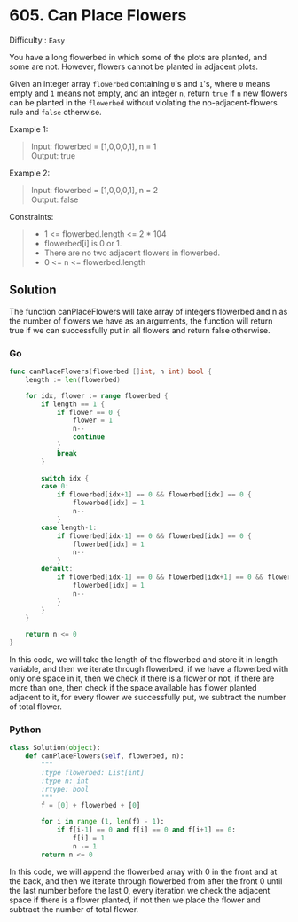 # 605. Can Place Flowers

Difficulty : `Easy`

You have a long flowerbed in which some of the plots are planted, and some are not. However, flowers cannot be planted in adjacent plots.

Given an integer array `flowerbed` containing `0`'s and `1`'s, where `0` means empty and `1` means not empty, and an integer `n`, return `true` if `n` new flowers can be planted in the `flowerbed` without violating the no-adjacent-flowers rule and `false` otherwise.

 

Example 1:

> Input: flowerbed = [1,0,0,0,1], n = 1\
Output: true

Example 2:

> Input: flowerbed = [1,0,0,0,1], n = 2\
Output: false
 

Constraints:

>- 1 <= flowerbed.length <= 2 * 104
>- flowerbed[i] is 0 or 1.
>- There are no two adjacent flowers in flowerbed.
>- 0 <= n <= flowerbed.length


## Solution

The function canPlaceFlowers will take array of integers flowerbed and n as the number of flowers we have as an arguments, the function will return true if we can successfully put in all flowers and return false otherwise.

### Go

```Go
func canPlaceFlowers(flowerbed []int, n int) bool {
    length := len(flowerbed)

    for idx, flower := range flowerbed {
        if length == 1 {
            if flower == 0 {
                flower = 1
                n--
                continue
            }
            break
        }
        
        switch idx {
        case 0:
            if flowerbed[idx+1] == 0 && flowerbed[idx] == 0 {
                flowerbed[idx] = 1
                n--
            }
        case length-1:
            if flowerbed[idx-1] == 0 && flowerbed[idx] == 0 {
                flowerbed[idx] = 1
                n--
            }
        default:
            if flowerbed[idx-1] == 0 && flowerbed[idx+1] == 0 && flowerbed[idx] == 0 {
                flowerbed[idx] = 1
                n--
            }
        }
    }

    return n <= 0
}
```

In this code, we will take the length of the flowerbed and store it in length variable, and then we iterate through flowerbed, if we have a flowerbed with only one space in it, then we check if there is a flower or not, if there are more than one, then check if the space available has flower planted adjacent to it, for every flower we successfully put, we subtract the number of total flower.

### Python

```Python
class Solution(object):
    def canPlaceFlowers(self, flowerbed, n):
        """
        :type flowerbed: List[int]
        :type n: int
        :rtype: bool
        """
        f = [0] + flowerbed + [0]

        for i in range (1, len(f) - 1):
            if f[i-1] == 0 and f[i] == 0 and f[i+1] == 0:
                f[i] = 1
                n -= 1
        return n <= 0
```

In this code, we will append the flowerbed array with 0 in the front and at the back, and then we iterate through flowerbed from after the front 0 until the last number before the last 0, every iteration we check the adjacent space if there is a flower planted, if not then we place the flower and subtract the number of total flower.